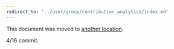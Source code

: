```yaml
---
redirect_to: '../user/group/contribution_analytics/index.md'
---
```


This document was moved to [another location](../user/group/contribution_analytics/index.md).

4/16 commit.

<!-- This redirect file can be deleted after February 1, 2021. -->
<!-- Before deletion, see: https://docs.gitlab.com/ee/development/documentation/#move-or-rename-a-page -->
